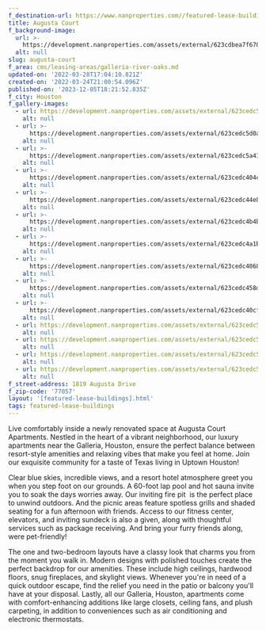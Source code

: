```yaml
---
f_destination-url: https://www.nanproperties.com//featured-lease-buildings/augusta-court
title: Augusta Court
f_background-image:
  url: >-
    https://development.nanproperties.com/assets/external/623cdbea7f6705ff67b2b572_screen20shot202022-03-2420at204.00.24%20PM.png
  alt: null
slug: augusta-court
f_area: cms/leasing-areas/galleria-river-oaks.md
updated-on: '2022-03-28T17:04:10.821Z'
created-on: '2022-03-24T21:00:54.096Z'
published-on: '2023-12-05T18:21:52.835Z'
f_city: Houston
f_gallery-images:
  - url: https://development.nanproperties.com/assets/external/623cedc5703a171088df49fa_img_2861201.jpeg
    alt: null
  - url: >-
      https://development.nanproperties.com/assets/external/623cedc5d0ab4f65aee4b5e1_photo20oct20142c20122033204720pm201.jpeg
    alt: null
  - url: >-
      https://development.nanproperties.com/assets/external/623cedc5a41351ed8659cd1d_photo20oct20142c20122034204620pm202.jpeg
    alt: null
  - url: >-
      https://development.nanproperties.com/assets/external/623cedc404c65bfd02f5eec1_photo20oct20142c20122039200420pm1.jpeg
    alt: null
  - url: >-
      https://development.nanproperties.com/assets/external/623cedc44e881dfff6038ae7_photo20oct20142c20122039204020pm203.jpeg
    alt: null
  - url: >-
      https://development.nanproperties.com/assets/external/623cedc4b4be543486501e43_photo20oct20142c20122042201820pm203.jpeg
    alt: null
  - url: >-
      https://development.nanproperties.com/assets/external/623cedc4a1b2740c6debf66c_181920augusta20drive20houston20tx20usa20-20017.jpeg
    alt: null
  - url: >-
      https://development.nanproperties.com/assets/external/623cedc40683b5a61d8561aa_181920augusta20drive20houston20tx20usa20-20006.jpeg
    alt: null
  - url: >-
      https://development.nanproperties.com/assets/external/623cedc458dd97693841930c_181920augusta20drive20houston20tx20usa20-20007.jpeg
    alt: null
  - url: >-
      https://development.nanproperties.com/assets/external/623cedc40cf27665652d4fbd_181920augusta20drive20houston20tx20usa20-20013.jpeg
    alt: null
  - url: https://development.nanproperties.com/assets/external/623cedc5b4be546bef501e5b_ex1.jpeg
    alt: null
  - url: https://development.nanproperties.com/assets/external/623cedc55eb003e196006157_ex5.jpeg
    alt: null
  - url: https://development.nanproperties.com/assets/external/623cedc51da45211502012fd_ex3.jpeg
    alt: null
  - url: https://development.nanproperties.com/assets/external/623cedc50cf2761dbc2d4fc4_ex7.jpeg
    alt: null
f_street-address: 1819 Augusta Drive
f_zip-code: '77057'
layout: '[featured-lease-buildings].html'
tags: featured-lease-buildings
---
```


Live comfortably inside a newly renovated space at Augusta Court Apartments. Nestled in the heart of a vibrant neighborhood, our luxury apartments near the Galleria, Houston, ensure the perfect balance between resort-style amenities and relaxing vibes that make you feel at home. Join our exquisite community for a taste of Texas living in Uptown Houston!

Clear blue skies, incredible views, and a resort hotel atmosphere greet you when you step foot on our grounds. A 60-foot lap pool and hot sauna invite you to soak the days worries away. Our inviting fire pit  is the perfect place to unwind outdoors. And the picnic areas feature spotless grills and shaded seating for a fun afternoon with friends. Access to our fitness center, elevators, and inviting sundeck is also a given, along with thoughtful services such as package receiving. And bring your furry friends along, were pet-friendly!

The one and two-bedroom layouts have a classy look that charms you from the moment you walk in. Modern designs with polished touches create the perfect backdrop for our amenities. These include high ceilings, hardwood floors, snug fireplaces, and skylight views. Whenever you're in need of a quick outdoor escape, find the relief you need in the patio or balcony you'll have at your disposal. Lastly, all our Galleria, Houston, apartments come with comfort-enhancing additions like large closets, ceiling fans, and plush carpeting, in addition to conveniences such as air conditioning and electronic thermostats.
